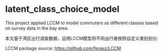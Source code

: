 # latent_class_choice_model
This project applied LCCM to model commuters as different classes based on survey data in the bay area.

本文基于湾区出行调查数据，运用LCCM模型将不同出行者按照自定义类别划分.

LCCM package source: https://github.com/ferasz/LCCM
